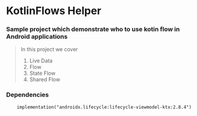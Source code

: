 # KotlinFlows Helper
### Sample project which demonstrate  who to use kotin flow in Android applications
> In this project we cover
> 1. Live Data
> 2. Flow
> 3. State Flow
> 4. Shared Flow

### Dependencies 
```
    implementation("androidx.lifecycle:lifecycle-viewmodel-ktx:2.8.4")
```
